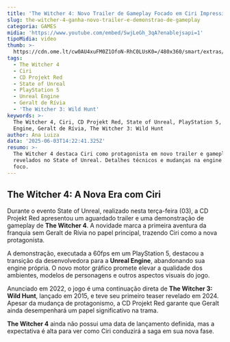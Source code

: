 ```yaml
---
title: 'The Witcher 4: Novo Trailer de Gameplay Focado em Ciri Impressiona no PS5'
slug: the-witcher-4-ganha-novo-trailer-e-demonstrao-de-gameplay
categoria: GAMES
midia: 'https://www.youtube.com/embed/SwjLeGh_3qA?enablejsapi=1'
tipoMidia: video
thumb: >-
  https://cdn.ome.lt/cw0AU4xuFM0Z1OfoN-RhC0LUsK0=/480x360/smart/extras/conteudos/the-witcher-4-2.png
tags:
  - The Witcher 4
  - Ciri
  - CD Projekt Red
  - State of Unreal
  - PlayStation 5
  - Unreal Engine
  - Geralt de Rívia
  - 'The Witcher 3: Wild Hunt'
keywords: >-
  The Witcher 4, Ciri, CD Projekt Red, State of Unreal, PlayStation 5, Unreal
  Engine, Geralt de Rívia, The Witcher 3: Wild Hunt
author: Ana Luiza
data: '2025-06-03T14:22:41.325Z'
resumo: >-
  The Witcher 4 destaca Ciri como protagonista em novo trailer e gameplay
  revelados no State of Unreal. Detalhes técnicos e mudanças na engine são o
  foco.
---
```


## The Witcher 4: A Nova Era com Ciri

Durante o evento State of Unreal, realizado nesta terça-feira (03), a CD Projekt Red apresentou um aguardado trailer e uma demonstração de gameplay de **The Witcher 4**. A novidade marca a primeira aventura da franquia sem Geralt de Rívia no papel principal, trazendo Ciri como a nova protagonista.

A demonstração, executada a 60fps em um PlayStation 5, destacou a transição da desenvolvedora para a **Unreal Engine**, abandonando sua engine própria. O novo motor gráfico promete elevar a qualidade dos ambientes, modelos de personagens e outros aspectos visuais do jogo.

Anunciado em 2022, o jogo é uma continuação direta de **The Witcher 3: Wild Hunt**, lançado em 2015, e teve seu primeiro teaser revelado em 2024. Apesar da mudança de protagonismo, a CD Projekt Red garante que Geralt ainda desempenhará um papel significativo na trama.

**The Witcher 4** ainda não possui uma data de lançamento definida, mas a expectativa é alta para ver como Ciri conduzirá a saga em sua nova fase.
